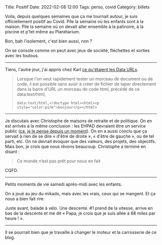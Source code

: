 Title: Positif
Date: 2022-02-08 12:00
Tags: perso, covid
Category: billets

Voila, depuis quelques semaines que ça me tournait autour, je suis officiellement positif au Covid. Pile la semaine où les enfants sont à la maison. Pile la semaine où on devait aller ensemble à la patinoire, à la piscine et p'tet même au Planétarium.

Bon, bah l'isolement, c'est bien aussi, non ?

On se console comme on peut avec jeux de société, fléchettes et sorties avec les toutous.

---

Tiens, l'autre jour, j'ai appris chez Karl [ce qu'étaient les Data URLs](https://www.la-grange.net/2022/02/04/bourgeon).

> Lorsque l'on veut rapidement tester un morceau de document ou de code, il est possible sans avoir à créer de fichier de taper directement dans la barre d'URL un morceau de code html, précédé de ce data:text/html,
>
> ```
> data:text/html,<!doctype html><html><p style="color:pink">bonjour</p></html>
> ```


---

Je discutais avec Christophe de maisons de retraite et de politique. On en est arrivés à la même conclusion : les EHPAD devraient être un service public ([ça, je le pense depuis un moment]({filename}pieces-a-conviction-sur-les-ehpad-en-france.md)). On en a aussi conclu que ça servait à rien de se dire « d'être de droite », « d'être de gauche », ou de tel parti, etc. On ne devrait évoquer que des valeurs, des projets, des objectifs. Mais bon, je crois que nous rêvons beaucoup. Christophe a terminé en disant :

> Ce monde n’est pas prêt pour nous en fait

CQFD.

---

Petits moments de vie samedi après-midi avec les enfants.

On a joué au jeu du mikado, mais avec les vrais, ceux qui se mangent. Et ça nous a bien fait rire.

Juste avant, balade à vélo. Une descente. #1 prend de la vitesse, arrive en bas de la descente et me dit « Papa, je crois que je suis allée à 88 miles par heure ! ».

---

Il se pourrait bien que je travaille à changer le moteur et la carrosserie de ce blog.
